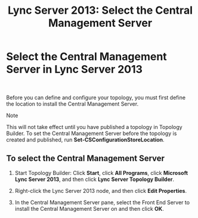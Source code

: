 ﻿---
title: 'Lync Server 2013: Select the Central Management Server'
TOCTitle: Select the Central Management Server
ms:assetid: 1ca6b7d0-125c-4727-aac4-2d683d23394d
ms:mtpsurl: https://technet.microsoft.com/en-us/library/JJ204726(v=OCS.15)
ms:contentKeyID: 48183561
ms.date: 07/23/2014
mtps_version: v=OCS.15
---

# Select the Central Management Server in Lync Server 2013

 


Before you can define and configure your topology, you must first define the location to install the Central Management Server.


> [!NOTE]
> This will not take effect until you have published a topology in Topology Builder. To set the Central Management Server before the topology is created and published, run <STRONG>Set-CSConfigurationStoreLocation</STRONG>.



## To select the Central Management Server

1.  Start Topology Builder: Click **Start**, click **All Programs**, click **Microsoft Lync Server 2013**, and then click **Lync Server Topology Builder**.

2.  Right-click the Lync Server 2013 node, and then click **Edit Properties**.

3.  In the Central Management Server pane, select the Front End Server to install the Central Management Server on and then click **OK**.


